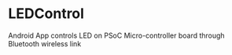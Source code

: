 # LEDControl
Android App controls LED on PSoC Micro-controller board through Bluetooth wireless link
